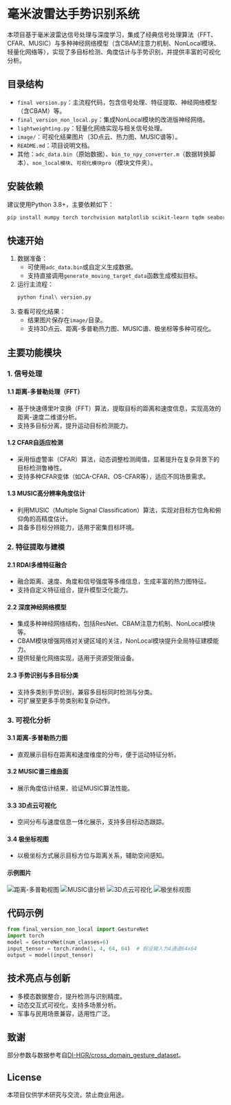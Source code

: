 # 毫米波雷达手势识别系统

本项目基于毫米波雷达信号处理与深度学习，集成了经典信号处理算法（FFT、CFAR、MUSIC）与多种神经网络模型（含CBAM注意力机制、NonLocal模块、轻量化网络等），实现了多目标检测、角度估计与手势识别，并提供丰富的可视化分析。

## 目录结构
- `final version.py`：主流程代码，包含信号处理、特征提取、神经网络模型（含CBAM）等。
- `final_version_non_local.py`：集成NonLocal模块的改进版神经网络。
- `lightweighting.py`：轻量化网络实现与相关信号处理。
- `image/`：可视化结果图片（3D点云、热力图、MUSIC谱等）。
- `README.md`：项目说明文档。
- 其他：`adc_data.bin`（原始数据）、`bin_to_npy_converter.m`（数据转换脚本）、`non_local模块`、`可视化模块pro`（模块文件夹）。

## 安装依赖
建议使用Python 3.8+，主要依赖如下：
```bash
pip install numpy torch torchvision matplotlib scikit-learn tqdm seaborn scipy
```

## 快速开始
1. 数据准备：
   - 可使用`adc_data.bin`或自定义生成数据。
   - 支持直接调用`generate_moving_target_data`函数生成模拟目标。
2. 运行主流程：
   ```bash
   python final\ version.py
   ```
3. 查看可视化结果：
   - 结果图片保存在`image/`目录。
   - 支持3D点云、距离-多普勒热力图、MUSIC谱、极坐标等多种可视化。

## 主要功能模块
### 1. 信号处理
#### 1.1 距离-多普勒处理（FFT）
- 基于快速傅里叶变换（FFT）算法，提取目标的距离和速度信息，实现高效的距离-速度二维谱分析。
- 支持多目标分离，提升运动目标检测能力。
#### 1.2 CFAR自适应检测
- 采用恒虚警率（CFAR）算法，动态调整检测阈值，显著提升在复杂背景下的目标检测鲁棒性。
- 支持多种CFAR变体（如CA-CFAR、OS-CFAR等），适应不同场景需求。
#### 1.3 MUSIC高分辨率角度估计
- 利用MUSIC（Multiple Signal Classification）算法，实现对目标方位角和俯仰角的高精度估计。
- 具备多目标分辨能力，适用于密集目标环境。

### 2. 特征提取与建模
#### 2.1 RDAI多维特征融合
- 融合距离、速度、角度和信号强度等多维信息，生成丰富的热力图特征。
- 支持自定义特征组合，提升模型泛化能力。
#### 2.2 深度神经网络模型
- 集成多种神经网络结构，包括ResNet、CBAM注意力机制、NonLocal模块等。
- CBAM模块增强网络对关键区域的关注，NonLocal模块提升全局特征建模能力。
- 提供轻量化网络实现，适用于资源受限设备。
#### 2.3 手势识别与多目标分类
- 支持多类别手势识别，兼容多目标同时检测与分类。
- 可扩展至更多手势类别和复杂动作。

### 3. 可视化分析
#### 3.1 距离-多普勒热力图
- 直观展示目标在距离和速度维度的分布，便于运动特征分析。
#### 3.2 MUSIC谱三维曲面
- 展示角度估计结果，验证MUSIC算法性能。
#### 3.3 3D点云可视化
- 空间分布与速度信息一体化展示，支持多目标动态跟踪。
#### 3.4 极坐标视图
- 以极坐标方式展示目标方位与距离关系，辅助空间感知。

#### 示例图片
![距离-多普勒视图](image/距离-多普勒视图.png)
![MUSIC谱分析](image/music谱分析.png)
![3D点云可视化](image/3D点云可视化.png)
![极坐标视图](image/极坐标视图.png)

## 代码示例
```python
from final_version_non_local import GestureNet
import torch
model = GestureNet(num_classes=6)
input_tensor = torch.randn(1, 4, 64, 64)  # 假设输入为4通道64x64
output = model(input_tensor)
```

## 技术亮点与创新
- 多模态数据整合，提升检测与识别精度。
- 动态交互式可视化，支持多场景分析。
- 军事与民用场景兼容，适用性广泛。

## 致谢
部分参数与数据参考自[DI-HGR/cross_domain_gesture_dataset](https://github.com/DI-HGR/cross_domain_gesture_dataset)。

## License
本项目仅供学术研究与交流，禁止商业用途。
